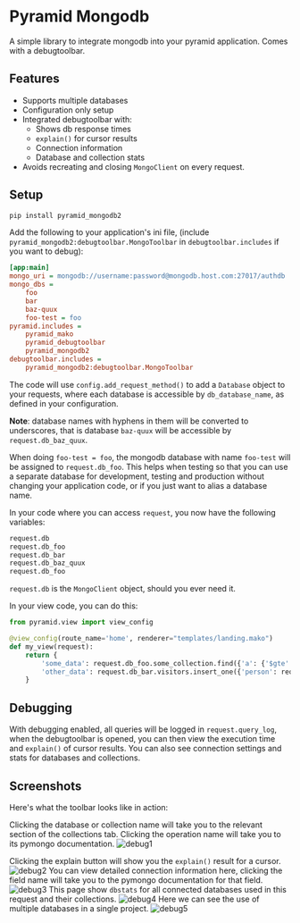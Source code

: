 Pyramid Mongodb
===============

A simple library to integrate mongodb into your pyramid application. Comes with a debugtoolbar.

Features
--------

* Supports multiple databases
* Configuration only setup
* Integrated debugtoolbar with:
  * Shows db response times
  * `explain()` for cursor results
  * Connection information
  * Database and collection stats
* Avoids recreating and closing `MongoClient` on every request. 

Setup
-----
```bash
pip install pyramid_mongodb2
```

Add the following to your application's ini file, (include `pyramid_mongodb2:debugtoolbar.MongoToolbar` in `debugtoolbar.includes` if you want to debug):

```ini
[app:main]
mongo_uri = mongodb://username:password@mongodb.host.com:27017/authdb
mongo_dbs = 
    foo
    bar
    baz-quux
    foo-test = foo
pyramid.includes =
    pyramid_mako    
    pyramid_debugtoolbar
    pyramid_mongodb2
debugtoolbar.includes =
    pyramid_mongodb2:debugtoolbar.MongoToolbar
```
The code will use `config.add_request_method()` to add a `Database` object to your requests, where each database is accessible by `db_database_name`, as defined in your configuration.

**Note**: database names with hyphens in them will be converted to underscores, that is database `baz-quux` will be accessible by `request.db_baz_quux`. 

When doing `foo-test = foo`, the mongodb database with name `foo-test` will be assigned to `request.db_foo`. 
This helps when testing so that you can use a separate database for development, testing and production without
changing your application code, or if you just want to alias a database name.

 
In your code where you can access `request`, you now have the following variables:

```python
request.db
request.db_foo
request.db_bar
request.db_baz_quux
request.db_foo
```
`request.db` is the `MongoClient` object, should you ever need it.

In your view code, you can do this:

```python
from pyramid.view import view_config

@view_config(route_name='home', renderer="templates/landing.mako")
def my_view(request):
    return {
        'some_data': request.db_foo.some_collection.find({'a': {'$gte': 5}}, {'_id': False}),
        'other_data': request.db_bar.visitors.insert_one({'person': request.remote_addr}),
    }
```

Debugging
---------

With debugging enabled, all queries will be logged in `request.query_log`, when the debugtoolbar is opened, you can 
then view the execution time and `explain()` of cursor results. You can also see connection settings and stats for 
databases and collections.

Screenshots
-----------

Here's what the toolbar looks like in action:

Clicking the database or collection name will  take you to the relevant section of the collections tab. Clicking the operation name will take you to its pymongo documentation.
![debug1](https://user-images.githubusercontent.com/650314/43239055-06890ce6-90d0-11e8-8761-53460bc65ced.png)

Clicking the explain button will show you the `explain()` result for a cursor.
![debug2](https://user-images.githubusercontent.com/650314/43239051-05e0e8f4-90d0-11e8-93f4-8a4d1c42af14.png)
You can view detailed connection information here, clicking the field name will take you to the pymongo documentation for that field.
![debug3](https://user-images.githubusercontent.com/650314/43239052-06099272-90d0-11e8-8cb0-d51465dd12a2.png)
This page show `dbstats` for all connected databases used in this request and their collections.
![debug4](https://user-images.githubusercontent.com/650314/43239053-063631f6-90d0-11e8-9fc0-9703e4a70464.png)
Here we can see the use of multiple databases in a single project.
![debug5](https://user-images.githubusercontent.com/650314/43239054-065f8524-90d0-11e8-9a5a-889e8b23c207.png)

